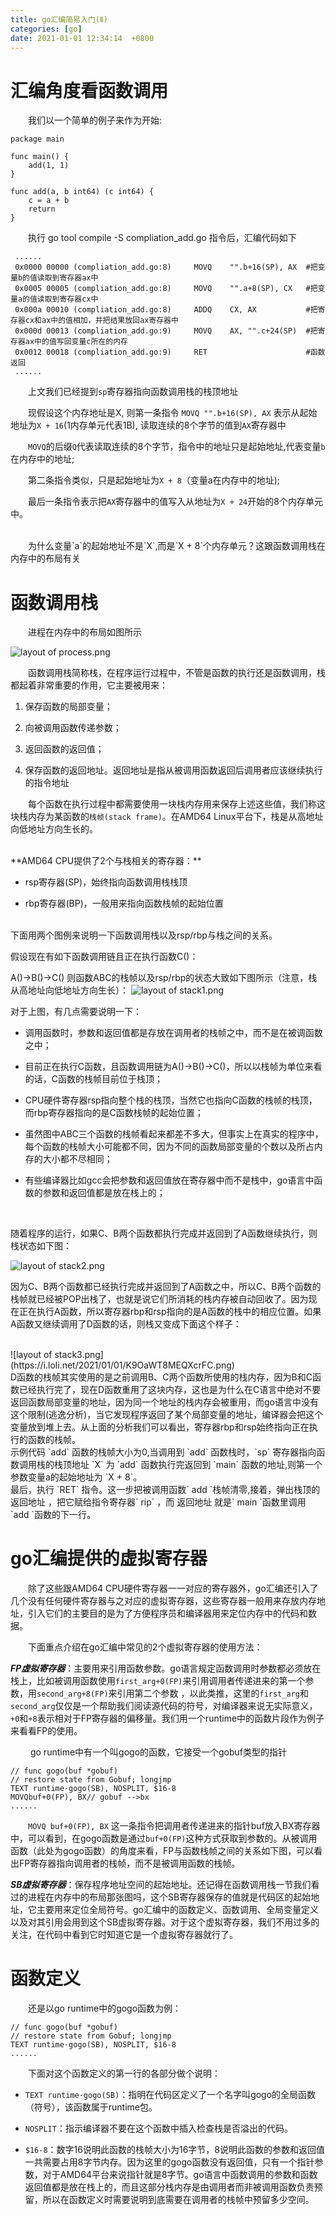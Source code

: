 ```yaml
---
title: go汇编简易入门(Ⅱ)
categories: [go]
date: 2021-01-01 12:34:14  +0800 
---
```


# 汇编角度看函数调用

&emsp;&emsp;我们以一个简单的例子来作为开始:

```
package main

func main() {
	add(1, 1)
}

func add(a, b int64) (c int64) {
	c = a + b
	return
}
```

&emsp;&emsp;执行  go tool compile -S compliation_add.go 指令后，汇编代码如下

```
 ......
 0x0000 00000 (compliation_add.go:8)     MOVQ    "".b+16(SP), AX  #把变量b的值读取到寄存器ax中
 0x0005 00005 (compliation_add.go:8)     MOVQ    "".a+8(SP), CX   #把变量a的值读取到寄存器cx中
 0x000a 00010 (compliation_add.go:8)     ADDQ    CX, AX           #把寄存器cx和ax中的值相加，并把结果放回ax寄存器中
 0x000d 00013 (compliation_add.go:9)     MOVQ    AX, "".c+24(SP)  #把寄存器ax中的值写回变量c所在的内存
 0x0012 00018 (compliation_add.go:9)     RET                      #函数返回
 ......
```

&emsp;&emsp;上文我们已经提到`sp`寄存器指向函数调用栈的栈顶地址<br/>

&emsp;&emsp;现假设这个内存地址是X, 则第一条指令 `MOVQ "".b+16(SP), AX` 表示从起始地址为`X + 16`(1内存单元代表1B), 读取连续的8个字节的值到`AX`寄存器中<br/>

&emsp;&emsp;`MOVQ`的后缀`Q`代表读取连续的8个字节，指令中的地址只是起始地址,代表变量`b`在内存中的地址; 
<br/>

&emsp;&emsp;第二条指令类似，只是起始地址为`X + 8`（变量a在内存中的地址);<br/>

&emsp;&emsp;最后一条指令表示把`AX`寄存器中的值写入从地址为`X + 24`开始的8个内存单元中。

 <br/>
&emsp;&emsp;为什么变量`a`的起始地址不是`X`,而是`X + 8`个内存单元？这跟函数调用栈在内存中的布局有关


# 函数调用栈

&emsp;&emsp;进程在内存中的布局如图所示

![layout of process.png](https://i.loli.net/2021/01/01/eZdTbjO9fgYHInP.png)

&emsp;&emsp;函数调用栈简称栈，在程序运行过程中，不管是函数的执行还是函数调用，栈都起着非常重要的作用，它主要被用来：

1.	保存函数的局部变量；

2.	向被调用函数传递参数；

3.	返回函数的返回值；

4.	保存函数的返回地址。返回地址是指从被调用函数返回后调用者应该继续执行的指令地址<!-- ，在汇编指令一节介绍call指令时我们将会对返回地址做更加详细的说明。 -->

&emsp;&emsp;每个函数在执行过程中都需要使用一块栈内存用来保存上述这些值，我们称这块栈内存为某函数的`栈帧(stack frame)`。在AMD64 Linux平台下，栈是从高地址向低地址方向生长的。

<br/>
**AMD64 CPU提供了2个与栈相关的寄存器：** 

*	rsp寄存器(SP)，始终指向函数调用栈栈顶

*	rbp寄存器(BP)，一般用来指向函数栈帧的起始位置

<br/>
下面用两个图例来说明一下函数调用栈以及rsp/rbp与栈之间的关系。

假设现在有如下函数调用链且正在执行函数C()：

A()->B()->C()
则函数ABC的栈帧以及rsp/rbp的状态大致如下图所示（注意，栈从高地址向低地址方向生长）：
![layout of stack1.png](https://i.loli.net/2021/01/01/Ng7PbHK5ESs9p68.png)

对于上图，有几点需要说明一下：

*	调用函数时，参数和返回值都是存放在调用者的栈帧之中，而不是在被调函数之中；

*	目前正在执行C函数，且函数调用链为A()->B()->C()，所以以栈帧为单位来看的话，C函数的栈帧目前位于栈顶；

*	CPU硬件寄存器rsp指向整个栈的栈顶，当然它也指向C函数的栈帧的栈顶，而rbp寄存器指向的是C函数栈帧的起始位置；

*	虽然图中ABC三个函数的栈帧看起来都差不多大，但事实上在真实的程序中，每个函数的栈帧大小可能都不同，因为不同的函数局部变量的个数以及所占内存的大小都不尽相同；

*	有些编译器比如gcc会把参数和返回值放在寄存器中而不是栈中，go语言中函数的参数和返回值都是放在栈上的；

<br/>

随着程序的运行，如果C、B两个函数都执行完成并返回到了A函数继续执行，则栈状态如下图：

![layout of stack2.png](https://i.loli.net/2021/01/01/CpHXbQ5jYGD84an.png)

因为C、B两个函数都已经执行完成并返回到了A函数之中，所以C、B两个函数的栈帧就已经被POP出栈了，也就是说它们所消耗的栈内存被自动回收了。因为现在正在执行A函数，所以寄存器rbp和rsp指向的是A函数的栈中的相应位置。如果A函数又继续调用了D函数的话，则栈又变成下面这个样子：

<br/>
![layout of stack3.png](https://i.loli.net/2021/01/01/K9OaWT8MEQXcrFC.png)

<br/>
D函数的栈帧其实使用的是之前调用B、C两个函数所使用的栈内存，因为B和C函数已经执行完了，现在D函数重用了这块内存，这也是为什么在C语言中绝对不要返回函数局部变量的地址，因为同一个地址的栈内存会被重用，而go语言中没有这个限制(逃逸分析)，当它发现程序返回了某个局部变量的地址，编译器会把这个变量放到堆上去。从上面的分析我们可以看出，寄存器rbp和rsp始终指向正在执行的函数的栈帧。

<br/>
示例代码 `add` 函数的栈帧大小为0,当调用到 `add` 函数栈时，`sp` 寄存器指向函数调用栈的栈顶地址 `X` 为 `add` 函数执行完返回到 `main` 函数的地址,则第一个参数变量a的起始地址为 `X + 8`。<br/>
最后，执行 `RET` 指令。这一步把被调用函数` add `栈帧清零,接着，弹出栈顶的 返回地址 ，把它赋给指令寄存器` rip` ，而 返回地址 就是` main `函数里调用 `add `函数的下一行。

# go汇编提供的虚拟寄存器

&emsp;&emsp;除了这些跟AMD64 CPU硬件寄存器一一对应的寄存器外，go汇编还引入了几个没有任何硬件寄存器与之对应的虚拟寄存器，这些寄存器一般用来存放内存地址，引入它们的主要目的是为了方便程序员和编译器用来定位内存中的代码和数据。

&emsp;&emsp;下面重点介绍在go汇编中常见的2个虚拟寄存器的使用方法：

***FP虚拟寄存器***：主要用来引用函数参数。go语言规定函数调用时参数都必须放在栈上，比如被调用函数使用`first_arg+0(FP)`来引用调用者传递进来的第一个参数，用`second_arg+8(FP)`来引用第二个参数 ，以此类推，这里的`first_arg`和`second_arg`仅仅是一个帮助我们阅读源代码的符号，对编译器来说无实际意义，`+0`和`+8`表示相对于FP寄存器的偏移量。我们用一个runtime中的函数片段作为例子来看看FP的使用。

&emsp;&emsp; go runtime中有一个叫gogo的函数，它接受一个gobuf类型的指针

```
// func gogo(buf *gobuf)
// restore state from Gobuf; longjmp
TEXT runtime·gogo(SB), NOSPLIT, $16-8
MOVQbuf+0(FP), BX// gobuf -->bx
......
```

&emsp;&emsp;`MOVQ buf+0(FP), BX` 这一条指令把调用者传递进来的指针buf放入BX寄存器中，可以看到，在gogo函数是通过`buf+0(FP)`这种方式获取到参数的。从被调用函数（此处为gogo函数）的角度来看，FP与函数栈帧之间的关系如下图，可以看出FP寄存器指向调用者的栈帧，而不是被调用函数的栈帧。

***SB虚拟寄存器***：保存程序地址空间的起始地址。还记得在函数调用栈一节我们看过的进程在内存中的布局那张图吗，这个SB寄存器保存的值就是代码区的起始地址，它主要用来定位全局符号。go汇编中的函数定义、函数调用、全局变量定义以及对其引用会用到这个SB虚拟寄存器。对于这个虚拟寄存器，我们不用过多的关注，在代码中看到它时知道它是一个虚拟寄存器就行了。

# 函数定义

&emsp;&emsp;还是以go runtime中的gogo函数为例：

```
// func gogo(buf *gobuf)
// restore state from Gobuf; longjmp
TEXT runtime·gogo(SB), NOSPLIT, $16-8
......
```

&emsp;&emsp;下面对这个函数定义的第一行的各部分做个说明：

*	`TEXT runtime·gogo(SB)`：指明在代码区定义了一个名字叫gogo的全局函数（符号），该函数属于runtime包。

*	`NOSPLIT`：指示编译器不要在这个函数中插入检查栈是否溢出的代码。

*	`$16-8`：数字16说明此函数的栈帧大小为16字节，8说明此函数的参数和返回值一共需要占用8字节内存。因为这里的gogo函数没有返回值，只有一个指针参数，对于AMD64平台来说指针就是8字节。go语言中函数调用的参数和函数返回值都是放在栈上的，而且这部分栈内存是由调用者而非被调用函数负责预留，所以在函数定义时需要说明到底需要在调用者的栈帧中预留多少空间。